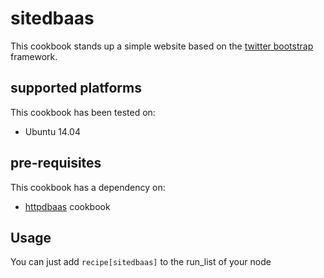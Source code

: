 # sitedbaas

This cookbook stands up a simple website based on the [twitter bootstrap](http://getbootstrap.com/) framework.

## supported platforms
This cookbook has been tested on:
* Ubuntu 14.04

## pre-requisites
This cookbook has a dependency on:
* [httpdbaas](https://github.com/chef-cft/httpdbaas) cookbook

## Usage
You can just add `recipe[sitedbaas]` to the run_list of your node
